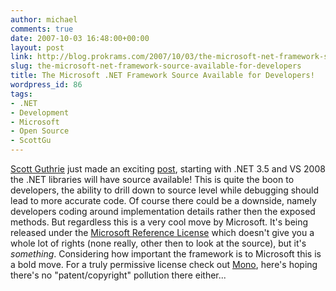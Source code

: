 ```yaml
---
author: michael
comments: true
date: 2007-10-03 16:48:00+00:00
layout: post
link: http://blog.prokrams.com/2007/10/03/the-microsoft-net-framework-source-available-for-developers/
slug: the-microsoft-net-framework-source-available-for-developers
title: The Microsoft .NET Framework Source Available for Developers!
wordpress_id: 86
tags:
- .NET
- Development
- Microsoft
- Open Source
- ScottGu
---
```


[Scott Guthrie](http://weblogs.asp.net/scottgu) just made an exciting [post](http://weblogs.asp.net/scottgu/archive/2007/10/03/releasing-the-source-code-for-the-net-framework-libraries.aspx), starting with .NET 3.5 and VS 2008 the .NET libraries will have source available! This is quite the boon to developers, the ability to drill down to source level while debugging should lead to more accurate code. Of course there could be a downside, namely developers coding around implementation details rather then the exposed methods. But regardless this is a very cool move by Microsoft. It's being released under the [Microsoft Reference License](http://www.microsoft.com/resources/sharedsource/licensingbasics/referencelicense.mspx) which doesn't give you a whole lot of rights (none really, other then to look at the source), but it's _something_. Considering how important the framework is to Microsoft this is a bold move. For a truly permissive license check out [Mono](www.mono-project.com/), here's hoping there's no "patent/copyright" pollution there either...
